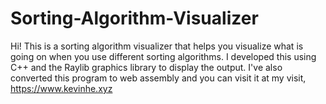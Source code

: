 # Sorting-Algorithm-Visualizer
Hi!  This is a sorting algorithm visualizer that helps you visualize what is going on when you use different sorting algorithms.  I developed this using C++ and the Raylib graphics library to display the output.  I've also converted this program to web assembly and you can visit it at my visit, https://www.kevinhe.xyz
